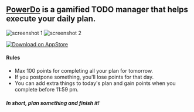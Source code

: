 ## [PowerDo](https://itunes.apple.com/app/id1060135715) is a gamified TODO manager that helps execute your daily plan.

![screenshot 1](http://a4.mzstatic.com/us/r30/Purple7/v4/01/1e/d1/011ed10c-2129-4543-fa0c-4a0b7489b5f7/screen322x572.jpeg)
![screenshot 2](http://a5.mzstatic.com/us/r30/Purple5/v4/f4/21/b3/f421b34d-b1a8-4d6f-5f2e-f89b265d7b49/screen322x572.jpeg)


[![Download on AppStore](https://cdn.rawgit.com/xushiyan/PowerDo/master/Download_on_the_App_Store_Badge_US-UK_135x40.svg)](https://itunes.apple.com/app/id1060135715)


#### Rules
- Max 100 points for completing all your plan for tomorrow.
- If you postpone something, you'll lose points for that day.
- You can add extra things to today's plan and gain points when you complete before 11:59 pm.

#####  In short, plan something and finish it!


